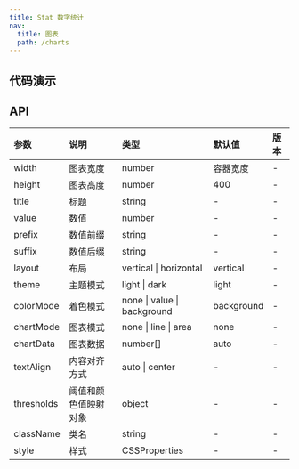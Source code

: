 ```yaml
---
title: Stat 数字统计
nav:
  title: 图表
  path: /charts
---
```


## 代码演示

<code src="./demo/basic.tsx" title="基础数字统计"></code>

## API

| 参数       | 说明                 | 类型                        | 默认值     | 版本 |
| :--------- | :------------------- | :-------------------------- | :--------- | :--- |
| width      | 图表宽度             | number                      | 容器宽度   | -    |
| height     | 图表高度             | number                      | 400        | -    |
| title      | 标题                 | string                      | -          | -    |
| value      | 数值                 | number                      | -          | -    |
| prefix     | 数值前缀             | string                      | -          | -    |
| suffix     | 数值后缀             | string                      | -          | -    |
| layout     | 布局                 | vertical \| horizontal      | vertical   | -    |
| theme      | 主题模式             | light \| dark               | light      | -    |
| colorMode  | 着色模式             | none \| value \| background | background | -    |
| chartMode  | 图表模式             | none \| line \| area        | none       | -    |
| chartData  | 图表数据             | number[]                    | auto       | -    |
| textAlign  | 内容对齐方式         | auto \| center              | -          | -    |
| thresholds | 阈值和颜色值映射对象 | object                      | -          | -    |
| className  | 类名                 | string                      | -          | -    |
| style      | 样式                 | CSSProperties               | -          | -    |

